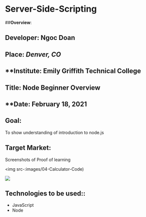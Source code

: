 # Server-Side-Scripting 

##**Overview**:
<br>


## **Developer**: Ngoc Doan
## **Place:** *Denver, CO*
## **Institute: Emily Griffith Technical College
## **Title**: Node Beginner Overview  
## **Date: February 18, 2021

## **Goal**:
To show understanding of introduction to node.js 

## **Target Market**: 
Screenshots of Proof of learning

<img src-:images/04-Calculator-Code)

![](images/github-04-Calculator-Code)

## **Technologies to be used:**:
* JavaScript
* Node



